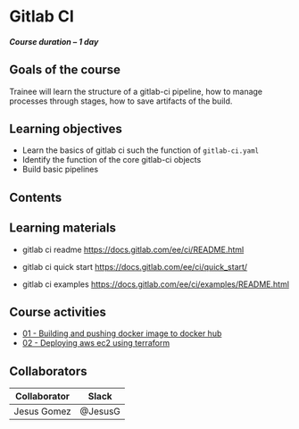 # Gitlab CI

##### Course duration – 1 day

## Goals of the course 

Trainee will learn the structure of a gitlab-ci pipeline, how to manage processes through stages, how to save artifacts of the build.

## Learning objectives 

- Learn the basics of gitlab ci such the function of `gitlab-ci.yaml` 
- Identify the function of the core gitlab-ci objects
- Build basic pipelines
  
## Contents 


## Learning materials 

- gitlab ci readme
  https://docs.gitlab.com/ee/ci/README.html

- gitlab ci quick start
  https://docs.gitlab.com/ee/ci/quick_start/

- gitlab ci examples
  https://docs.gitlab.com/ee/ci/examples/README.html


## Course activities

- [01 - Building and pushing docker image to docker hub](./01-docker-image-build-push.md)
- [02 - Deploying aws ec2 using terraform](./02-tf-aws-ec2.md)

## Collaborators 

| Collaborator  | Slack  |
| ------------ | ------------ |
| Jesus Gomez  |@JesusG   |

